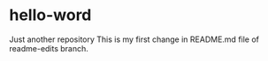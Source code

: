 # hello-word
Just another repository
This is my first change in README.md file of readme-edits branch.

